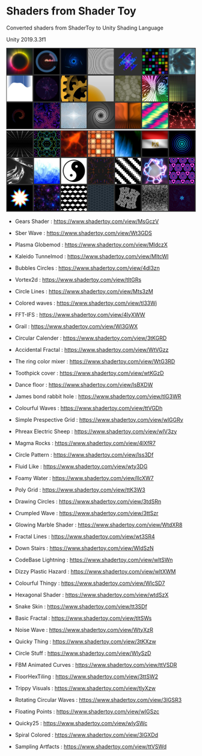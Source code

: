 # Shaders from Shader Toy

Converted shaders from ShaderToy to Unity Shading Language

 Unity 2019.3.3f1
 
![Preview1](Assets/Preview/Capture1.JPG)
![Preview2](Assets/Preview/Capture2.JPG)

 - Gears Shader :
 	https://www.shadertoy.com/view/MsGczV

 - Sber Wave :
 	https://www.shadertoy.com/view/Wt3GDS

 - Plasma Globemod :
 	https://www.shadertoy.com/view/MldczX

 - Kaleido Tunnelmod :
 	https://www.shadertoy.com/view/MltcWl

 - Bubbles Circles :
 	https://www.shadertoy.com/view/4dl3zn

 - Vortex2d :
 	https://www.shadertoy.com/view/tltGRs

 - Circle Lines :
 	https://www.shadertoy.com/view/Mts3zM

 - Colored waves :
 	https://www.shadertoy.com/view/tl33Wj

 - FFT-IFS : 
 	https://www.shadertoy.com/view/4lyXWW

 - Grail :
	https://www.shadertoy.com/view/Wl3GWX

 - Circular Calender :
	https://www.shadertoy.com/view/3tKGRD

 - Accidental Fractal :
	https://www.shadertoy.com/view/WtVGzz

 - The ring color mixer :
	https://www.shadertoy.com/view/WtG3RD

 - Toothpick cover :
	https://www.shadertoy.com/view/wtKGzD

 - Dance floor :
	https://www.shadertoy.com/view/lsBXDW

 - James bond rabbit hole :
	https://www.shadertoy.com/view/tlG3WR

 - Colourful Waves :
	https://www.shadertoy.com/view/ttVGDh

 - Simple Prespective Grid :
	https://www.shadertoy.com/view/wlGGRy

 - Phreax Electric Sheep :
	https://www.shadertoy.com/view/wlV3zy

 - Magma Rocks :
	https://www.shadertoy.com/view/4lXfR7

- Circle Pattern :
	https://www.shadertoy.com/view/lss3Df

- Fluid Like :
	https://www.shadertoy.com/view/wty3DG

- Foamy Water :
	https://www.shadertoy.com/view/llcXW7

- Poly Grid :
	https://www.shadertoy.com/view/ttK3W3

- Drawing Circles : 
	https://www.shadertoy.com/view/3tdSRn

- Crumpled Wave :
	https://www.shadertoy.com/view/3ttSzr

- Glowing Marble Shader :
	https://www.shadertoy.com/view/WtdXR8

- Fractal Lines :
	https://www.shadertoy.com/view/wt3SR4
	
- Down Stairs :
	https://www.shadertoy.com/view/WldSzN

- CodeBase Lightning :
	https://www.shadertoy.com/view/wltSWn

- Dizzy Plastic Hazard :
	https://www.shadertoy.com/view/wltXWM

- Colourful Thingy :
	https://www.shadertoy.com/view/WlcSD7

- Hexagonal Shader :
	https://www.shadertoy.com/view/wtdSzX

- Snake Skin :
	https://www.shadertoy.com/view/tt3SDf

- Basic Fractal :
	https://www.shadertoy.com/view/tltSWs

- Noise Wave :
	https://www.shadertoy.com/view/WtyXzR

- Quicky Thing :
	 https://www.shadertoy.com/view/3tKXzw

- Circle Stuff :
	https://www.shadertoy.com/view/WlySzD
	
- FBM Animated Curves :
	https://www.shadertoy.com/view/ttVSDR

- FloorHexTiling :
	https://www.shadertoy.com/view/3ttSW2

- Trippy Visuals :
	https://www.shadertoy.com/view/tlyXzw

- Rotating Circular Waves :
	https://www.shadertoy.com/view/3lGSR3

- Floating Points :
	https://www.shadertoy.com/view/wlGSzc

- Quicky25 :
	https://www.shadertoy.com/view/wlySWc

- Spiral Colored :
	https://www.shadertoy.com/view/3lGXDd

- Sampling Artfacts :
	https://www.shadertoy.com/view/ttVSWd 
